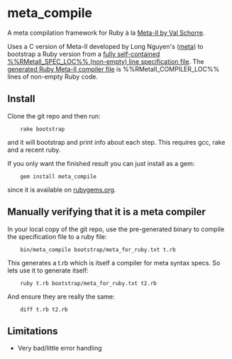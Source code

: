 meta_compile
============

A meta compilation framework for Ruby à la [Meta-II by Val Schorre](http://ibm-1401.info/Meta-II-schorre.pdf).

Uses a C version of Meta-II developed by Long Nguyen's ([meta](https://github.com/impeachgod/meta)) to bootstrap a Ruby version from a [fully self-contained %%RMetaII_SPEC_LOC%% (non-empty) line specification file](https://raw.github.com/robertfeldt/meta_compile/master/bootstrap/meta_for_ruby.txt). The [generated Ruby Meta-II compiler file](https://github.com/robertfeldt/meta_compile/blob/master/bin/meta_compile) is %%RMetaII_COMPILER_LOC%% lines of non-empty Ruby code.

Install
-------

Clone the git repo and then run:

        rake bootstrap

and it will bootstrap and print info about each step. This requires gcc, rake and a recent ruby. 

If you only want the finished result you can just install as a gem:

        gem install meta_compile

since it is available on [rubygems.org](https://rubygems.org/gems/meta_compile).

Manually verifying that it is a meta compiler
---------------------------------------------

In your local copy of the git repo, use the pre-generated binary to compile the specification file to a ruby file:

        bin/meta_compile bootstrap/meta_for_ruby.txt t.rb

This generates a t.rb which is itself a compiler for meta syntax specs. So lets use it to generate itself:

        ruby t.rb bootstrap/meta_for_ruby.txt t2.rb

And ensure they are really the same:

        diff t.rb t2.rb

Limitations
-----------
+ Very bad/little error handling